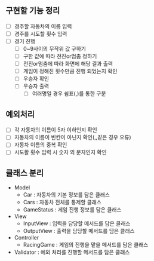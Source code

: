 ## 구현할 기능 정리
- [ ] 경주할 자동차의 이름 입력
- [ ] 경주를 시도할 횟수 입력
- [ ] 경기 진행
    - [ ] 0~9사이의 무작위 값 구하기
    - [ ] 구한 값에 따라 전진or멈춤 정하기
    - [ ] 전진or멈춤에 따라 화면에 해당 결과 출력
    - [ ] 게임이 정해진 횟수만큼 진행 되었는지 확인
    - [ ] 우승자 확인
    - [ ] 우승자 출력
        - [ ] 여러명일 경우 쉼표(,)를 통한 구분

## 예외처리
- [ ] 각 자동차의 이름이 5자 이하인지 확인
- [ ] 자동차의 이름이 빈칸이 아닌지 확인(,,같은 경우 오류)
- [ ] 자동차 이름의 중복 확인
- [ ] 시도활 횟수 입력 시 숫자 외 문자인지 확인

## 클래스 분리
- Model
    - Car : 자동차의 기본 정보를 담은 클래스
    - Cars : 자동차 전체를 통제할 클래스
    - GameStatus : 게임 진행 정보를 담은 클래스
- View
    - InputView : 입력을 담당할 메서드를 담은 클래스
    - OutputView : 출력을 담당할 메서드를 담은 클래스
- Controller
    - RacingGame : 게임의 진행을 맡을 메서드를 담은 클래스
- Validator : 예외 처리를 진행할 메서드를 담은 클래스